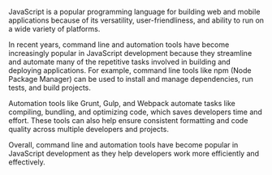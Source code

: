 JavaScript is a popular programming language for building web and mobile applications because of its versatility, user-friendliness, and ability to run on a wide variety of platforms.

In recent years, command line and automation tools have become increasingly popular in JavaScript development because they streamline and automate many of the repetitive tasks involved in building and deploying applications. For example, command line tools like npm (Node Package Manager) can be used to install and manage dependencies, run tests, and build projects.

Automation tools like Grunt, Gulp, and Webpack automate tasks like compiling, bundling, and optimizing code, which saves developers time and effort. These tools can also help ensure consistent formatting and code quality across multiple developers and projects.

Overall, command line and automation tools have become popular in JavaScript development as they help developers work more efficiently and effectively.
